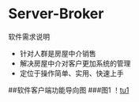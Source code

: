 # Server-Broker
软件需求说明
  - 针对人群是房屋中介销售
  - 解决房屋中介对客户更加系统的管理
  - 定位于操作简单、实用、快速上手

##软件客户端功能导向图
###图1 
！[tu1](https://github.com/gyh/Server-Broker/blob/master/Project%20documentation/image/liangxiang-1.jpg)
